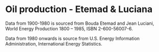 # Oil production - Etemad & Luciana

Data from 1900-1980 is sourced from Bouda Etemad and Jean Luciani, World Energy Production 1800 – 1985, ISBN 2-600-56007-6.

Data from 1980 onwards is source from U.S. Energy Information Administration, International Energy Statistics.